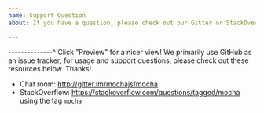 ```yaml
---
name: Support Question
about: If you have a question, please check out our Gitter or StackOverflow!

---
```


--------------^ Click "Preview" for a nicer view!
We primarily use GitHub as an issue tracker; for usage and support questions, please check out these resources below. Thanks!.

* Chat room: http://gitter.im/mochajs/mocha
* StackOverflow: https://stackoverflow.com/questions/tagged/mocha using the tag `mocha`
